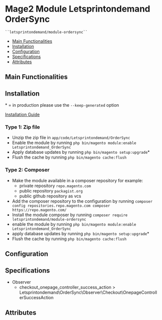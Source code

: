 # Mage2 Module Letsprintondemand OrderSync

    ``letsprintondemand/module-ordersync``

 - [Main Functionalities](#markdown-header-main-functionalities)
 - [Installation](#markdown-header-installation)
 - [Configuration](#markdown-header-configuration)
 - [Specifications](#markdown-header-specifications)
 - [Attributes](#markdown-header-attributes)


## Main Functionalities


## Installation
\* = in production please use the `--keep-generated` option

[Installation Guide](star-editions_magento2_installation-guide.pdf)

### Type 1: Zip file

 - Unzip the zip file in `app/code/Letsprintondemand/OrderSync`
 - Enable the module by running `php bin/magento module:enable Letsprintondemand_OrderSync`
 - Apply database updates by running `php bin/magento setup:upgrade`\*
 - Flush the cache by running `php bin/magento cache:flush`

### Type 2: Composer

 - Make the module available in a composer repository for example:
    - private repository `repo.magento.com`
    - public repository `packagist.org`
    - public github repository as vcs
 - Add the composer repository to the configuration by running `composer config repositories.repo.magento.com composer https://repo.magento.com/`
 - Install the module composer by running `composer require letsprintondemand/module-ordersync`
 - enable the module by running `php bin/magento module:enable Letsprintondemand_OrderSync`
 - apply database updates by running `php bin/magento setup:upgrade`\*
 - Flush the cache by running `php bin/magento cache:flush`


## Configuration




## Specifications

 - Observer
	- checkout_onepage_controller_success_action > Letsprintondemand\OrderSync\Observer\Checkout\OnepageControllerSuccessAction


## Attributes



